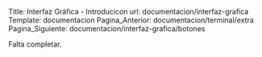 Title: Interfaz Gráfica - Introducicon
url: documentacion/interfaz-grafica
Template: documentacion
Pagina_Anterior: documentacion/terminal/extra
Pagina_Siguiente: documentacion/interfaz-grafica/botones

Falta completar.
